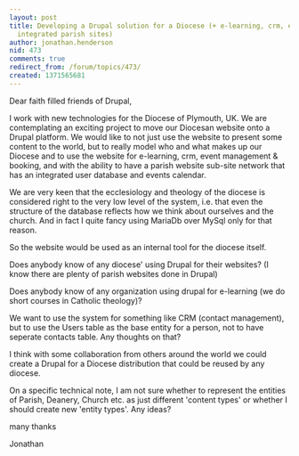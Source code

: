 ```yaml
---
layout: post
title: Developing a Drupal solution for a Diocese (+ e-learning, crm, event management,
  integrated parish sites)
author: jonathan.henderson
nid: 473
comments: true
redirect_from: /forum/topics/473/
created: 1371565681
---
```

Dear faith filled friends of Drupal,

I work with new technologies for the Diocese of Plymouth, UK. We are contemplating an exciting project to move our Diocesan website onto a Drupal platform. We would like to not just use the website to present some content to the world, but to really model who and what makes up our Diocese and to use the website for e-learning, crm, event management & booking, and with the ability to have a parish website sub-site network that has an integrated user database and events calendar.

We are very keen that the ecclesiology and theology of the diocese is considered right to the very low level of the system, i.e. that even the structure of the database reflects how we think about ourselves and the church. And in fact I quite fancy using MariaDb over MySql only for that reason.

So the website would be used as an internal tool for the diocese itself.

Does anybody know of any diocese' using Drupal for their websites? (I know there are plenty of parish websites done in Drupal)

Does anybody know of any organization using drupal for e-learning (we do short courses in Catholic theology)?

We want to use the system for something like CRM (contact management), but to use the Users table as the base entity for a person, not to have seperate contacts table. Any thoughts on that?

I think with some collaboration from others around the world we could create a Drupal for a Diocese distribution that could be reused by any diocese.

On a specific technical note, I am not sure whether to represent the entities of Parish, Deanery, Church etc. as just different 'content types' or whether I should create new 'entity types'. Any ideas?

many thanks

Jonathan

